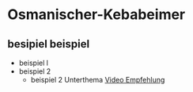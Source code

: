 # Osmanischer-Kebabeimer
## besipiel beispiel
- beispiel l
- beispiel 2
  - beispiel 2 Unterthema
[Video Empfehlung](https://www.youtube.com/watch?v=eJojC3lSkwg)
